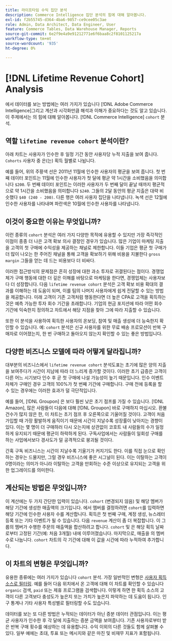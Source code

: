 ```yaml
---
title: 라이프타임 수익 집단 분석
description: Commerce Intelligence 집단 분석의 힘에 대해 알아봅니다.
exl-id: f2b55745-d364-4ba6-9857-ce9cee05c3ae
role: Admin, Data Architect, Data Engineer, User
feature: Commerce Tables, Data Warehouse Manager, Reports
source-git-commit: 6e2f9e4a9e91212771e6f6baa8c2f8101125217a
workflow-type: tm+mt
source-wordcount: '935'
ht-degree: 0%

---
```


# [!DNL Lifetime Revenue Cohort] Analysis

에서 데이터를 보는 방법에는 여러 가지가 있습니다 [!DNL Adobe Commerce Intelligence]그리고 계산과 시각화만큼 해석과 이해가 중요하다는 것도 알고 있습니다. 이 주제에서는 의 힘에 대해 알아봅니다. [!DNL Commerce Intelligence] `cohort` 분석.

## 역할 `lifetime revenue cohort` 분석이란?

아래 차트는 사용자가 인수한 후 일정 기간 동안 사용자당 누적 지출을 보여 줍니다. `Cohorts` 사용자 중 은(는) 획득 월별로 나뉩니다.

예를 들어, 위의 주황색 선은 2011년 11월에 인수한 사용자의 평균을 보여 줍니다. 첫 번째 데이터 포인트는 11월에 인수한 사용자가 첫 달에 평균 약 1시간을 소비했음을 의미합니다 `$200`. 두 번째 데이터 포인트는 이러한 사용자가 두 번째 달이 끝날 때까지 평균적으로 약 1시간을 소비했음을 의미합니다 `$240`. 그들의 2달 동안의 평균 지출은 대략 비슷했다 `$40 (240 - 200)`. 다른 행은 여러 사용자 집단을 나타냅니다. 녹색 선은 12월에 인수한 사용자를 나타내며 파란색은 10월에 인수한 사용자를 나타냅니다.

## 이것이 중요한 이유는 무엇입니까?

이런 종류의 `cohort` 분석은 여러 가지 다양한 목적에 유용할 수 있지만 가장 즉각적인 이점이 종종 더 나은 고객 확보 의사 결정인 경우가 있습니다. 많은 기업이 마케팅 지출을 고객의 첫 구매에 수익성을 제공하는 채널로 제한합니다. 이들 기업은 평균 첫 구매가 더 많이 나오는 한 주어진 채널을 통해 고객을 확보하기 위해 비용을 지불한다 `gross margin` 그들을 얻는 데 드는 비용보다 더 비싸다.

이러한 접근방식의 문제점은 흔히 성장에 대한 과소 투자로 귀결된다는 점이다. 경쟁업체가 구매 행동에 대한 더 깊은 이해를 바탕으로 마케팅을 한다면, 경쟁업체는 사용자보다 더 성장합니다. 다음 `lifetime revenue cohort` 분석은 고객 확보 비용 확대의 결과를 이해하는 데 도움이 되며, 이를 팀의 나머지 사용자에게 쉽게 전달할 수 있는 방법을 제공합니다. 미래 고객이 기존 고객처럼 행동한다면 더 높은 CPA로 고객을 획득하는 것은 예측 가능한 투자 회수 기간을 초래합니다. 기업의 현금 포지션에 따라 어떤 회수 기간에 익숙한지 정의하고 차트에서 해당 지점을 찾아 그에 따라 지출할 수 있습니다.

또한 이 분석을 사용하여 획득한 사용자의 온보딩, 참여 및 매출 생성에 더 능숙한지 확인할 수 있습니다. 예: `cohort` 분석은 신규 사용자를 위한 무료 배송 프로모션이 반복 구매자로 이어졌는지, 한 번 구매하고 돌아오지 않는지 확인할 수 있는 좋은 방법입니다.

## 다양한 비즈니스 모델에 따라 어떻게 달라집니까?

대부분의 비즈니스에서 `lifetime revenue cohort` 분석도표는 초기에 많은 양의 지출을 보여주다가 시간이 지남에 따라 더 느리게 증가할 것이다. 이러한 초기 급증은 고객이 다른 어느 시기보다 인수 후 곧 첫 구매에 나설 가능성이 높기 때문입니다. 인수 이벤트 자체가 구매인 경우 고객의 100%가 첫 번째 기간에 구매합니다. 구매 전에 등록을 할 수 있는 경우에는 이러한 효과가 덜 극단적입니다.

예를 들어, [!DNL Groupon] 은 보다 훨씬 낮은 초기 점프를 가질 수 있습니다. [!DNL Amazon], 많은 사람들이 다음에 대해 [!DNL Groupon] 바로 구매하지 마십시오. 환불 건수가 많지 않은 한, 이 차트는 초기 점프 후 오른쪽으로 기울어질 것이다. 고객이 처음 가입할 때 가장 활발하게 움직이기 때문에 시간이 지날수록 성장률이 낮아지는 경향이 있다. 이는 몇 명이 더 구매하러 다시 오는지에 상관없이 코호트 내 사람들의 수가 일정하게 유지되기 때문에 평균이 하락하게 된다. 구독사업에서는 사람들이 일회성 구매를 하는 사업에서보다 경사도가 덜 공격적으로 붕괴될 것이다.

간혹 구독 비즈니스는 시간이 지날수록 기울기가 커지기도 한다. 이를 직접 눈으로 확인하는 경우는 드물지만, 그럴 경우 비즈니스에 좋은 시그널이 된다. 이는 이탈하는 고객이 0명이라는 의미가 아니라 이탈하는 고객을 만회하는 수준 이상으로 유지되는 고객을 위한 업그레이드를 의미한다.

## 계산되는 방법은 무엇입니까?

이 계산에는 두 가지 간단한 입력이 있습니다. `cohort` (변경되지 않음) 및 해당 멤버가 해당 기간에 생성한 매출액의 크기입니다. 에서 멤버를 결정하려면 `cohort`를 입력하면 해당 기간에 인수한 사용자 수를 계산합니다. 획득은 첫 번째 구매, 계정 생성, 뉴스레터 등록 또는 기타 이벤트가 될 수 있습니다. 다음 `revenue` 계산이 좀 더 복잡합니다. 이 그룹의 멤버가 수행한 주문의 매출액을 합산하려고 합니다. `cohort` 및 은 해당 획득 날짜로부터 고정된 기간(예: 처음 3개월) 내에 이루어졌습니다. 마지막으로, 매출을 의 멤버 수로 나눕니다. `cohort` 차트의 각 기간에 대해 이 값을 시간에 따라 누적하여 추가합니다.

## 이 차트의 변형은 무엇입니까?

유용한 종류에는 여러 가지가 있습니다 `cohort` 분석. 가장 일반적인 변형은 [사용자 획득 소스로 필터링](../analysis/most-value-source-channel.md). 예를 들어 다음 위치에서 온 고객에 대해 이 차트를 확인할 수 있습니다 `organic` 검색, `paid` 또는 제휴 프로그램을 검색합니다. 이렇게 하면 한 획득 소스의 고객이 다른 고객보다 충성도가 높은지 또는 가치가 높은지 파악하는 데 도움이 됩니다. 인구 통계나 기타 사용자 특성별로 필터링할 수도 있습니다.

데이터를 보는 또 다른 방법은 누적되는 데이터가 아닌 증분 데이터 관점입니다. 이는 평균 사용자가 인수한 후 각 달에 지출하는 증분 금액을 보여줍니다. 기존 사용자로부터 받은 반복 구매 횟수를 예상하는 데 유용합니다. 수익 이외의 다른 것들도 함께 살펴볼 수 있다. 일부 예에는 초대, 투표 또는 메시지와 같은 마진 및 비재무 지표가 포함됩니다.

